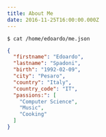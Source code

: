 ```yaml
---
title: About Me
date: 2016-11-25T16:00:00.000Z
---
```


`$ cat /home/edoardo/me.json`

```json
{
  "firstname": "Edoardo",
  "lastname": "Spadoni",
  "birth": "1992-02-09",
  "city": "Pesaro",
  "country": "Italy",
  "country_code": "IT",
  "passions:": [
    "Computer Science",
    "Music",
    "Cooking"
  ]
}
```
